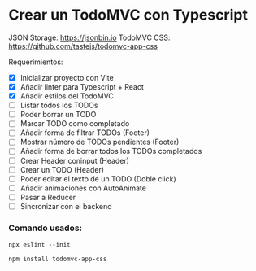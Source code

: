   # Crear un TodoMVC con Typescript

JSON Storage: https://jsonbin.io
TodoMVC CSS: https://github.com/tastejs/todomvc-app-css

Requerimientos:

- [x] Inicializar proyecto con Vite
- [x] Añadir linter para Typescript + React
- [x] Añadir estilos del TodoMVC
- [ ] Listar todos los TODOs
- [ ] Poder borrar un TODO
- [ ] Marcar TODO como completado
- [ ] Añadir forma de filtrar TODOs (Footer)
- [ ] Mostrar número de TODOs pendientes (Footer)
- [ ] Añadir forma de borrar todos los TODOs completados
- [ ] Crear Header coninput (Header)
- [ ] Crear un TODO (Header)
- [ ] Poder editar el texto de un TODO (Doble click)
- [ ] Añadir animaciones con AutoAnimate
- [ ] Pasar a Reducer
- [ ] Sincronizar con el backend

### Comando usados:

```
npx eslint --init

npm install todomvc-app-css
```